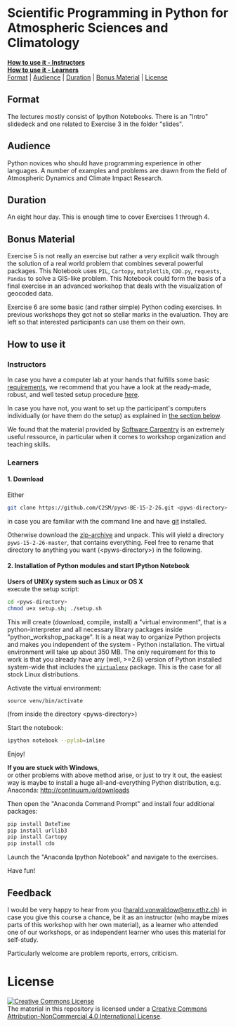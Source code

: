 # Scientific Programming in Python for Atmospheric Sciences and Climatology


[**How to use it - Instructors**](#instructors)<br>
[**How to use it - Learners**](#learners)<br>
[Format](#format) | [Audience](#audience) | [Duration](#duration) | [Bonus Material](#bonus-material) | [License](#license)


## Format

The lectures mostly consist of Ipython Notebooks. There is an "Intro"
slidedeck and one related to Exercise 3 in the folder "slides".

## Audience

Python novices who should have programming experience in other
languages. A number of examples and problems are drawn from the field
of Atmospheric Dynamics and Climate Impact Research.

## Duration

An eight hour day. This is enough time to cover Exercises 1
through 4.

## Bonus Material

Exercise 5 is not really an exercise but rather a very explicit walk
through the solution of a real world problem that combines several
powerful packages. This Notebook uses `PIL`, `Cartopy`, `matplotlib`,
`CDO.py`, `requests`, `Pandas` to solve a GIS-like problem. This
Notebook could form the basis of a final exercise in an advanced
workshop that deals with the visualization of geocoded data.

Exercise 6 are some basic (and rather simple) Python coding
exercises. In previous workshops they got not so stellar marks in the
evaluation. They are left so that interested participants can use them on
their own.

## How to use it

### Instructors

In case you have a computer lab at your hands that fulfills some basic
[requirements](https://github.com/C2SM/ipython-workshop-setup#requirements),
we recommend that you have a look at the ready-made, robust, and well tested
setup procedure [here](https://github.com/C2SM/ipython-workshop-setup).

In case you have not, you want to set up the participant's computers
individually (or have them do the setup) as explained in
[the section below](#learners).

We found that the material provided by
[Software Carpentry](http://software-carpentry.org) is an extremely
useful ressource, in particular when it comes to workshop organization
and teaching skills.

### Learners

#### 1. Download

Either

~~~~bash
git clone https://github.com/C2SM/pyws-BE-15-2-26.git <pyws-directory>
~~~~

in case you are familiar with the command line and have
[git](http://git-scm.com/downloads) installed.

Otherwise download the
[zip-archive](https://github.com/C2SM/pyws-BE-15-2-26/archive/master.zip)
and unpack. This will yield a directory `pyws-15-2-26-master`, that
contains everything. Feel free to rename that directory to anything
you want (\<pyws-directory\>) in the following.

#### 2. Installation of Python modules and start IPython Notebook

**Users of UNIXy system such as Linux or OS X**<br>
execute the setup script:

~~~bash
cd <pyws-directory>
chmod u+x setup.sh; ./setup.sh
~~~

This will create (download, compile, install) a "virtual environment",
that is a python-interpreter and all necessary library packages inside
"python_workshop_package". It is a neat way to organize Python
projects and makes you independent of the system - Python
installation.  The virtual environment will take up about 350 MB. The
only requirement for this to work is that you already have any (well,
\>=2.6) version of Python installed system-wide that includes the
[`virtualenv`](https://virtualenv.pypa.io/en/latest/) package. This is
the case for all stock Linux distributions.

Activate the virtual environment:

~~~
source venv/bin/activate
~~~

(from inside the directory \<pyws-directory\>)

Start the notebook:

~~~bash
ipython notebook --pylab=inline
~~~

Enjoy!

**If you are stuck with Windows**,<br>
or other problems with above method arise, or just to try it out,
the easiest way is maybe to install a huge all-and-everything Python distribution, e.g. Anaconda:
http://continuum.io/downloads

Then open the "Anaconda Command Prompt" and install four additional
packages:

~~~bash
pip install DateTime
pip install urllib3
pip install Cartopy
pip install cdo
~~~

Launch the "Anaconda Ipython Notebook" and navigate to the exercises.

Have fun!

## Feedback

I would be very happy to hear from you (<harald.vonwaldow@env.ethz.ch>)
in case you give this course a chance, be it as an instructor (who
maybe mixes parts of this workshop with her own material), as a
learner who attended one of our workshops, or as independent learner
who uses this material for self-study.

Particularly welcome are problem reports, errors, criticism.

# License
<a rel="license" href="http://creativecommons.org/licenses/by-nc/4.0/"><img alt="Creative Commons License" style="border-width:0" src="https://i.creativecommons.org/l/by-nc/4.0/88x31.png" /></a><br />The material in this repository is licensed under a <a rel="license" href="http://creativecommons.org/licenses/by-nc/4.0/">Creative Commons Attribution-NonCommercial 4.0 International License</a>.

